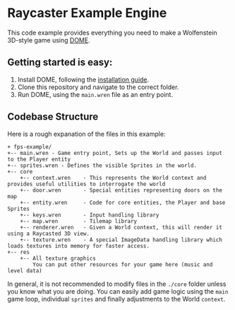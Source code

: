 # Raycaster Example Engine

This code example provides everything you need to make a Wolfenstein 3D-style game using [DOME](https://domeengine.com).


## Getting started is easy:

1) Install DOME, following the [installation guide](https://domeengine.com/installation).
2) Clone this repository and navigate to the correct folder.
3) Run DOME, using the `main.wren` file as an entry point.

## Codebase Structure

Here is a rough expanation of the files in this example:

```
+ fps-example/
+-- main.wren - Game entry point, Sets up the World and passes input to the Player entity
+-- sprites.wren - Defines the visible Sprites in the world.
+-- core
    +-- context.wren    - This represents the World context and provides useful utilities to interrogate the world
    +-- door.wren       - Special entities representing doors on the map
    +-- entity.wren     - Code for core entities, the Player and base Sprites
    +-- keys.wren       - Input handling library
    +-- map.wren        - Tilemap library
    +-- renderer.wren   - Given a World context, this will render it using a Raycasted 3D view.
    +-- texture.wren    - A special ImageData handling library which loads textures into memory for faster access.
+-- res
    +-- All texture graphics
        You can put other resources for your game here (music and level data)
```

In general, it is not recommended to modify files in the `./core` folder unless you know what you are doing.
You can easily add game logic using the `main` game loop, individual `sprites` and finally adjustments to the World `context`.

